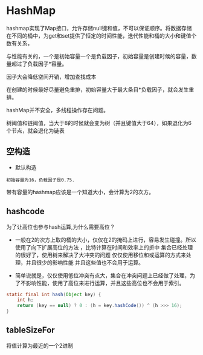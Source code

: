 # HashMap

hashmap实现了Map接口，允许存储null键和值，不可以保证顺序。将数据存储在不同的桶中，为get和set提供了恒定的时间性能，迭代性能和桶的大小和键值个数有关系，

与性能有关的，一个是初始容量一个是负载因子，初始容量是创建时候的容量，数量超过了负载因子*容量。

因子大会降低空间开销，增加查找成本

在创建的时候最好尽量避免重排，初始容量大于最大条目*负载因子，就会发生重排。

hashMap并不安全，多线程操作存在问题。

树阈值和链阈值，当大于8的时候就会变为树（并且键值大于64），如果退化为6个节点，就会退化为链表


## 空构造

- 默认构造

```
初始容量为16，负载因子是0.75.
```

带有容量的hashmap应该是一个知道大小，会计算为2的次方。


## hashcode

为了让高位也参与hash运算,为什么需要高位？

- 一般在2的次方上取的桶的大小，仅仅在2的掩码上进行，容易发生碰撞。所以使用了向下扩展高位的方法   ，比特计算在时间和效率上的折中    集合已经处理的很好了，使用树来解决了大冲突的问题 
仅仅使用移位和或运算的方式来处理，并且很少的影响性能  并且这些值也不会用于运算。

- 简单说就是，仅仅使用低位冲突有点大，集合在冲突问题上已经做了处理，为了不影响性能，使用了高位来进行运算，并且这些高位也不会用于索引。

```java
static final int hash(Object key) {
    int h;
    return (key == null) ? 0 : (h = key.hashCode()) ^ (h >>> 16);
}
```

## tableSizeFor

将值计算为最近的一个2进制